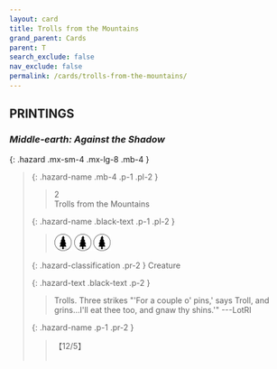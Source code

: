 ```yaml
---
layout: card
title: Trolls from the Mountains
grand_parent: Cards
parent: T
search_exclude: false
nav_exclude: false
permalink: /cards/trolls-from-the-mountains/
---
```


## PRINTINGS


### _Middle-earth: Against the Shadow_

{: .hazard .mx-sm-4 .mx-lg-8 .mb-4 }
> {: .hazard-name .mb-4 .p-1 .pl-2 }
> > <div class="hazard-mp">2</div>
> > <div class="card-name">Trolls from the Mountains</div>
>
> {: .hazard-name .black-text .p-1 .pl-2 }
> > ![](/assets/images/wilderness.svg) ![](/assets/images/wilderness.svg) ![](/assets/images/wilderness.svg)
>
> {: .hazard-classification .pr-2 }
> Creature
>
> {: .hazard-text .black-text .p-2 }
> > Trolls. Three strikes  "'For a couple o' pins,' says Troll, and grins...I'll eat thee too, and gnaw thy shins.'"  ---LotRI 
>
> {: .hazard-name .p-1 .pr-2 }
> > <div class="card-shield">【12/5】</div>
> > <div class="card-corruption">&nbsp;</div>
